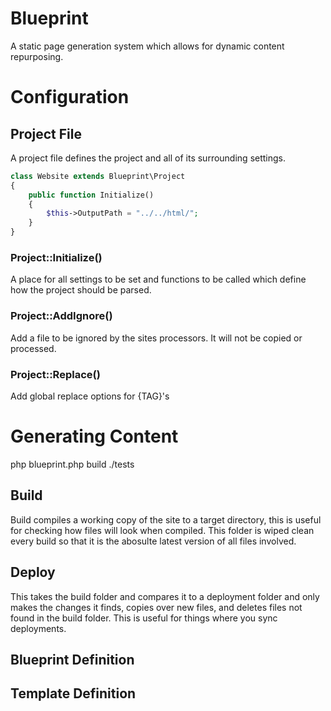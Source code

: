 # Blueprint
A static page generation system which allows for dynamic content repurposing.


# Configuration

## Project File

A project file defines the project and all of its surrounding settings.

```php
class Website extends Blueprint\Project 
{
    public function Initialize()
    {
        $this->OutputPath = "../../html/";
    }    
}
```

### Project::Initialize()
A place for all settings to be set and functions to be called which define how the project should be parsed.

### Project::AddIgnore()
Add a file to be ignored by the sites processors. It will not be copied or processed.

### Project::Replace()
Add global replace options for {TAG}'s


# Generating Content


php blueprint.php build ./tests




## Build
Build compiles a working copy of the site to a target directory, this is useful for checking how files will look when compiled. This folder is wiped clean every build so that it is the abosulte latest version of all files involved.

## Deploy
This takes the build folder and compares it to a deployment folder and only makes the changes it finds, copies over new files, and deletes files not found in the build folder. This is useful for things where you sync deployments.


## Blueprint Definition

## Template Definition

<!-- BLUEPRINT parsers="general" destination="test2/index.html" subtitle="page additive" -->




<!-- START header -->
